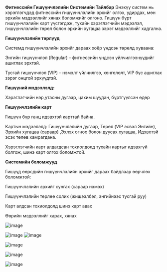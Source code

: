 ****Фитнессийн Гишүүнчлэлийн Системийн Тайлбар****
Энэхүү систем нь хэрэглэгчдэд фитнессийн гишүүнчлэлийн эрхийг олгох, удирдах, мөн эрхийн мэдээллийг хянах боломжийг олгоно. Гишүүн бүрт гишүүнчлэлийн карт үүсгэгдэж, тухайн хэрэглэгчийн мэдээлэл, гишүүнчлэлийн төрөл болон эрхийн хугацаа зэрэг мэдээллийг хадгална.

****Гишүүнчлэлийн төрлүүд****

Системд гишүүнчлэлийн эрхийг дараах хоёр үндсэн төрөлд хуваана:

Энгийн гишүүнчлэл (Regular) – фитнессийн үндсэн үйлчилгээнүүдийг ашиглах эрхтэй.

Тусгай гишүүнчлэл (VIP) – нэмэлт үйлчилгээ, хөнгөлөлт, VIP бүс ашиглах зэрэг онцгой эрхүүдтэй.

****Гишүүний  мэдээлэлд:****

Хэрэглэгчийн нэр,утасны  дугаар, цахим шуудан, бүртгүүлсэн өдөр

****Гишүүнчлэлийн карт****

Гишүүн бүр ганц идэвхтэй карттай байна.

Картын мэдээлэлд:
Гишүүнчлэлийн дугаар, Төрөл (VIP эсвэл Энгийн), Эрхийн хугацаа (сараар) ,Эхлэх огноо болон дуусах хугацаа, Идэвхтэй эсэх төлөв хамрагдана.

Хэрэглэгчийн карт алдагдсан тохиолдолд тухайн картыг идэвхгүй болгож, шинэ карт олгох боломжтой.

****Системийн боломжууд****

Гишүүд өөрсдийн гишүүнчлэлийн эрхийг дараах байдлаар өөрчлөх боломжтой:

Гишүүнчлэлийн эрхийг сунгах (сараар нэмэх)

Гишүүнчлэлийн төрлөө солих (жишээлбэл, энгийнээс тусгай руу)

Карт алдсан тохиолдолд шинэ карт авах

Өөрийн мэдээллийг харах, хянах

![image](https://github.com/user-attachments/assets/1cbf9515-f544-45c3-85e0-0e4fc46ba7bc)

![image](https://github.com/user-attachments/assets/5df07a67-c844-4e8e-a0ea-892ff1c99827)
![image](https://github.com/user-attachments/assets/96662fb2-2da7-4ec5-a2ff-45589586ca2c)

![image](https://github.com/user-attachments/assets/6d2473fc-92db-4b39-bb74-57760171dad3)


![image](https://github.com/user-attachments/assets/af46bd7d-b669-44f2-9625-d92eba35d223)

![image](https://github.com/user-attachments/assets/be739825-1f5b-4742-9aa0-01be819503a7)



